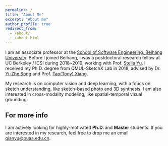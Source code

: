 ```yaml
---
permalink: /
title: "About Me"
excerpt: "About me"
author_profile: true
redirect_from: 
  - /about/
  - /about.html
---
```

I am an associate professor at the [School of Software Engineering, Beihang University](http://soft.buaa.edu.cn/). Before I joined Beihang, I was a postdoctoral research fellow at UC Berkeley / ICSI during 2018~2019, working with Prof. [Stella Yu](http://www1.icsi.berkeley.edu/~stellayu/). I received my Ph.D. degree from QMUL-SketchX Lab in 2018, advised by Dr. [Yi-Zhe Song](http://personal.ee.surrey.ac.uk/Personal/Y.Song/) and Prof. [Tao(Tony) Xiang](http://personal.ee.surrey.ac.uk/Personal/T.Xiang/index.html).

My research is on computer vision and deep learning, with a foucs on sketch understanding, like sketch-based photo and 3D synthesis. I am also interested in cross-modality modeling, like spatial-temporal visual grounding.

For more info
------
I am actively looking for highly-motivated <strong>Ph.D. </strong> and <strong>Master</strong> students. If you are interested in my research, feel free to drop me an email [qianyu@buaa.edu.cn](qianyu@buaa.edu.cn).
